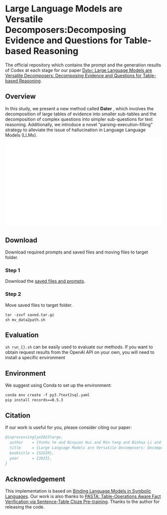 # Large Language Models are Versatile Decomposers:Decomposing Evidence and Questions for Table-based Reasoning

The official repository which contains the prompt and the generation results of Codex at each stage for our paper [D<span style="font-size:0.8em;">a</span>t<span style="font-size:0.8em;">er</span>: Large Language Models are Versatile Decomposers: Decomposing Evidence and Questions for Table-based Reasoning](https://arxiv.org/pdf/2301.13808.pdf).
## Overview
In this study, we present a new method called **Dater** , which involves the decomposition of large tables of evidence into smaller sub-tables and the decomposition of complex questions into simpler sub-questions for text reasoning. Additionally, we introduce a novel "parsing-execution-filling" strategy to alleviate the issue of hallucination in Language Language Models (LLMs).
![Overview](./static/images/dater_animation.gif)




## Download
Download required prompts and saved files and moving files to target folder.

### Step 1
Download the [saved files and prompts]().

### Step 2
Move saved files to target folder.

```
tar -zxvf saved.tar.gz
sh mv_data2path.sh
```


## Evaluation
`sh run_{}.sh` 
can be easily used to evaluate our methods. If you want to obtain request results from the OpenAI API on your own, you will need to install a specific environment

## Environment
We suggest using Conda to set up the environment:
```
conda env create -f py3.7text2sql.yaml
pip install records==0.5.3
```
<!-- Please modify the control variables in the .sh files, such as decompose, parsing_execution_filling, reasoning, etc." -->

## Citation
If our work is useful for you, please consider citing our paper:



```bibtex
@inprocessing{ye2023large,
  author    = {Yunhu Ye and Binyuan Hui and Min Yang and Binhua Li and Fei Huang and Yongbin Li},
  title     = {Large Language Models are Versatile Decomposers: Decompose Evidence and Questions for Table-based Reasoning},
  booktitle = {SIGIR},
  year      = {2023},
}
```


## Acknowledgement

This implementation is based on [Binding Language Models in Symbolic Languages](https://arxiv.org/abs/2210.02875).
Our work is also thanks to [PASTA: Table-Operations Aware Fact Verification via Sentence-Table Cloze Pre-training](https://arxiv.org/abs/2211.02816).
Thanks to the author for releasing the code.